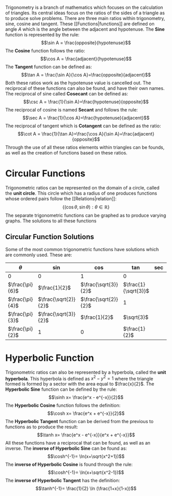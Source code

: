 Trigonometry is a branch of mathematics which focuses on the calculation of triangles. Its central ideas focus on the ratios of the sides of a triangle as to produce solve problems. There are three main ratios within trigonometry, sine, cosine and tangent. These [[Functions|functions]] are defined on angle $A$ which is the angle between the adjacent and hypotenuse. The **Sine** function is represented by the rule:
$$\sin A = \frac{opposite}{hypotenuse}$$
The **Cosine** function follows the ratio:
$$\cos A = \frac{adjacent}{hypotenuse}$$
The **Tangent** function can be defined as:
$$\tan A = \frac{\sin A}{\cos A}=\frac{opposite}{adjacent}$$
Both these ratios work as the hypotenuse value is cancelled out. The reciprocal of these functions can also be found, and have their own names. The reciprocal of sine called **Cosecant** can be defined as:
$$\csc A = \frac{1}{\sin A}=\frac{hypotenuse}{opposite}$$
The reciprocal of cosine is named **Secant** and follows the rule:
$$\sec A = \frac{1}{\cos A}=\frac{hypotenuse}{adjacent}$$
The reciprocal of tangent which is **Cotangent** can be defined as the ratio:
$$\cot A = \frac{1}{\tan A}=\frac{\cos A}{\sin A}=\frac{adjacent}{opposite}$$
Through the use of all these ratios elements within triangles can be founds, as well as the creation of functions based on these ratios.

# Circular Functions
Trigonometric ratios can be represented on the domain of a circle, called the **unit circle**. This circle which has a radius of one produces functions whose ordered pairs follow the [[Relations|relation]]:
$$\{(\cos \theta, \sin \theta):\theta \in \mathbb{R}\}$$
The separate trigonometric functions can be graphed as to produce varying graphs. The solutions to all these functions

## Circular Function Solutions
Some of the most common trigonometric functions have solutions which are commonly used. These are:

| $\theta$        | $\sin$        | $\cos$ | $\tan$ |$\sec$|
| --- | --- | --- | --- | --- |
| $0$  | 0 | $1$ |$0$| |
| $\frac{\pi}{6}$ | $\frac{1}{2}$ |$\frac{\sqrt{3}}{2}$ |$\frac{1}{\sqrt{3}}$| |
| $\frac{\pi}{4}$ | $\frac{\sqrt{2}}{2}$| $\frac{\sqrt{2}}{2}$ |$1$| |
| $\frac{\pi}{3}$ | $\frac{\sqrt{3}}{2}$|$\frac{1}{2}$|$\sqrt{3}$ | |
| $\frac{\pi}{2}$ | $1$| $0$| $\frac{1}{2}$ | |

# Hyperbolic Function
Trigonometric ratios can also be represented by a hyperbola, called the **unit hyperbola**. This hyperbola is defined as $x^2-y^2=1$ where the triangle formed is formed by a sector with the area equal to $\frac{x}{2}$. The **Hyperbolic Sine** function can be defined by the rule:
$$\sinh x= \frac{e^x - e^{-x}}{2}$$
The **Hyperbolic Cosine** function follows the definition:
$$\cosh x= \frac{e^x + e^{-x}}{2}$$
The **Hyperbolic Tangent** function can be derived from the previous to functions as to produce the result:
$$\tanh x= \frac{e^x - e^{-x}}{e^x + e^{-x}}$$
All these functions have a reciprocal that can be found, as well as an inverse. The **inverse of Hyperbolic Sine** can be found as:
$$\cosh^{-1}= \ln(x+\sqrt{x^2+1})$$
The **inverse of Hyperbolic Cosine** is found through the rule:
$$\cosh^{-1}= \ln(x+\sqrt{x^2-1})$$
The **inverse of Hyperbolic Tangent** has the definition:
$$\tanh^{-1}= \frac{1}{2} \ln (\frac{1+x}{1-x})$$

